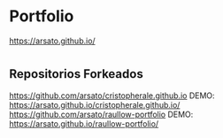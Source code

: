 # Portfolio

https://arsato.github.io/
#

## Repositorios Forkeados
https://github.com/arsato/cristopherale.github.io
DEMO: https://arsato.github.io/cristopherale.github.io/
https://github.com/arsato/raullow-portfolio
DEMO: https://arsato.github.io/raullow-portfolio/

